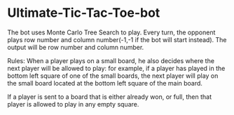 # Ultimate-Tic-Tac-Toe-bot
The bot uses Monte Carlo Tree Search to play.
Every turn, the opponent plays row number and column number(-1,-1 if the bot will start instead).
The output will be row number and column number.

Rules:
When a player plays on a small board, he also decides where the next player will be allowed to play: for example, if a player has played in the bottom left square of one of the small boards, the next player will play on the small board located at the bottom left square of the main board.

If a player is sent to a board that is either already won, or full, then that player is allowed to play in any empty square.
